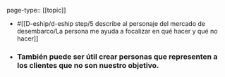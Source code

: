 page-type:: [[topic]]

- #[[D-eship/d-eship step/5 describe al personaje del mercado de desembarco/La persona me ayuda a focalizar en qué hacer y qué no hacer]]

- ### También puede ser útil crear personas que representen a los clientes que no son nuestro objetivo.



